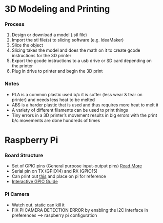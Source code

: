 # 3D Modeling and Printing

### Process
1. Design or download a model (.stl file)
2. Import the stl file(s) to slicing software (e.g. IdeaMaker)
3. Slice the object
4. Slicing takes the model and does the math on it to create gcode instructions for the 3D printer
5. Export the gcode instructions to a usb drive or SD card depending on the printer
6. Plug in drive to printer and begin the 3D print

### Notes
- PLA is a common plastic used b/c it is softer (less wear & tear on printer) and needs less heat to be melted
- ABS is a harder plastic that is used and thus requires more heat to melt it
- A variety of different filaments can be used to print things
- Tiny errors in a 3D printer’s movement results in big errors with the print b/c movements are done hundreds of times

# Raspberry Pi

### Board Structure
- Set of GPIO pins (General purpose input-output pins) [Read More](https://www.raspberrypi.org/documentation/usage/gpio/)
- Serial pin on TX (GPIO14) and RX (GPIO15)
- Can print out [this](https://github.com/splitbrain/rpibplusleaf) and place on pi for reference
- [Interactive GPIO Guide](https://pinout.xyz/)

### Pi Camera
- Watch out, static can kill it
- FIX PI CAMERA DETECTION ERROR by enabling the I2C Interface in preferences --> raspberry pi configuration 
